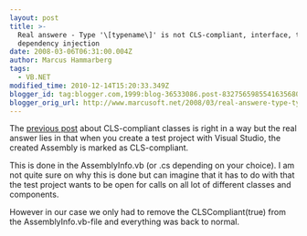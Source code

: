 ```yaml
---
layout: post
title: >-
  Real answere - Type '\[typename\]' is not CLS-compliant, interface, tests and
  dependency injection
date: 2008-03-06T06:31:00.004Z
author: Marcus Hammarberg
tags:
  - VB.NET
modified_time: 2010-12-14T15:20:33.349Z
blogger_id: tag:blogger.com,1999:blog-36533086.post-8327565985541635680
blogger_orig_url: http://www.marcusoft.net/2008/03/real-answere-type-typename-is-not-cls.html
---
```



The [previous
post](http://marcushammarberg.blogspot.com/2008/03/type-typename-is-not-cls-compliant.html)
about CLS-compliant classes is right in a
way but the real answer lies in that when you create a test project with
Visual Studio, the created Assembly is marked as CLS-compliant.

This is done in the AssemblyInfo.vb (or .cs depending on
your choice). I am not quite sure on why this is done but can imagine
that it has to do with that the test project wants to be open for
calls on all lot of different classes and components.

However in our case we only had to remove the <span
id="SPELLING_ERROR_5"
class="blsp-spelling-error">CLSCompliant(true) from the <span
id="SPELLING_ERROR_6"
class="blsp-spelling-error">AssemblyInfo.vb-file and everything
was back to normal.
